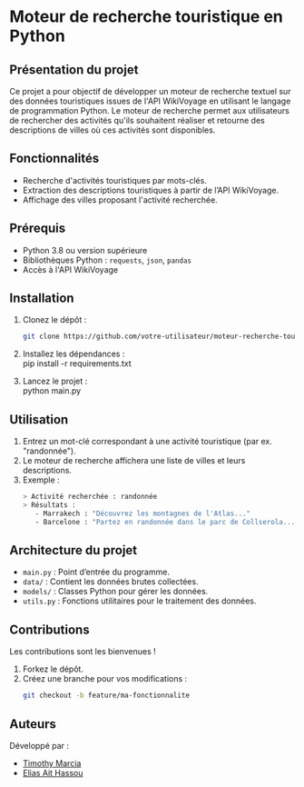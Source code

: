 # Moteur de recherche touristique en Python

## Présentation du projet

Ce projet a pour objectif de développer un moteur de recherche textuel sur des données touristiques issues de l'API WikiVoyage en utilisant le langage de programmation Python. Le moteur de recherche permet aux utilisateurs de rechercher des activités qu'ils souhaitent réaliser et retourne des descriptions de villes où ces activités sont disponibles. 

## Fonctionnalités
- Recherche d'activités touristiques par mots-clés.
- Extraction des descriptions touristiques à partir de l’API WikiVoyage.
- Affichage des villes proposant l'activité recherchée.

## Prérequis
- Python 3.8 ou version supérieure
- Bibliothèques Python : `requests`, `json`, `pandas`
- Accès à l'API WikiVoyage

## Installation
1. Clonez le dépôt :  
   ```bash
   git clone https://github.com/votre-utilisateur/moteur-recherche-touristique.git

2. Installez les dépendances :  
pip install -r requirements.txt

3. Lancez le projet :  
python main.py

## Utilisation
1. Entrez un mot-clé correspondant à une activité touristique (par ex. "randonnée").  
2. Le moteur de recherche affichera une liste de villes et leurs descriptions.  
3. Exemple :  
   ```bash
   > Activité recherchée : randonnée  
   > Résultats :  
      - Marrakech : "Découvrez les montagnes de l'Atlas..."  
      - Barcelone : "Partez en randonnée dans le parc de Collserola..."

## Architecture du projet
- `main.py` : Point d’entrée du programme.
- `data/` : Contient les données brutes collectées.
- `models/` : Classes Python pour gérer les données.
- `utils.py` : Fonctions utilitaires pour le traitement des données.

## Contributions
Les contributions sont les bienvenues !  
1. Forkez le dépôt.  
2. Créez une branche pour vos modifications :  
   ```bash
   git checkout -b feature/ma-fonctionnalite


## Auteurs
Développé par : 
- [Timothy Marcia](https://github.com/TimothyMarcia)
- [Elias Ait Hassou](https://github.com/aithassouelias)


